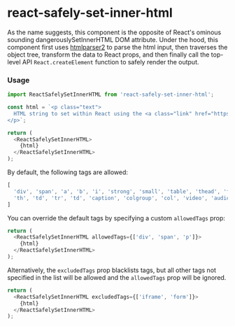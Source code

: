 # react-safely-set-inner-html

As the name suggests, this component is the opposite of React's ominous sounding dangerouslySetInnerHTML DOM attribute.
Under the hood, this component first uses [htmlparser2](https://github.com/fb55/htmlparser2) to parse the html input,
then traverses the object tree, transform the data to React props, and then finally call the top-level
API `React.createElement` function to safely render the output.

### Usage

```javascript
import ReactSafelySetInnerHTML from 'react-safely-set-inner-html';

const html = `<p class="text">
  HTML string to set within React using the <a class="link" href="https://github.com/jzhobes/react-safely-set-inner-html">ReactSafelySetInnerHTML</a> component.
</p>`;

return (
  <ReactSafelySetInnerHTML>
    {html}
  </ReactSafelySetInnerHTML>
);
```

By default, the following tags are allowed:

```javascript
[
  'div', 'span', 'a', 'b', 'i', 'strong', 'small', 'table', 'thead', 'tbody', 'tfoot',
  'th', 'td', 'tr', 'td', 'caption', 'colgroup', 'col', 'video', 'audio', 'source',
]
```

You can override the default tags by specifying a custom `allowedTags` prop:

```javascript
return (
  <ReactSafelySetInnerHTML allowedTags={['div', 'span', 'p']}>
    {html}
  </ReactSafelySetInnerHTML>
);
```

Alternatively, the `excludedTags` prop blacklists tags, but all other tags not specified in the list will be allowed and
the `allowedTags` prop will be ignored.

```javascript
return (
  <ReactSafelySetInnerHTML excludedTags={['iframe', 'form']}>
    {html}
  </ReactSafelySetInnerHTML>
);
```
